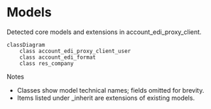 # Models

Detected core models and extensions in account_edi_proxy_client.

```mermaid
classDiagram
    class account_edi_proxy_client_user
    class account_edi_format
    class res_company
```

Notes
- Classes show model technical names; fields omitted for brevity.
- Items listed under _inherit are extensions of existing models.
